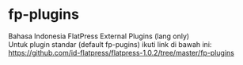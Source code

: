 fp-plugins
==========

Bahasa Indonesia FlatPress External Plugins (lang only)<br />
Untuk plugin standar (default fp-pugins) ikuti link di bawah ini:<br />
https://github.com/id-flatpress/flatpress-1.0.2/tree/master/fp-plugins<br />
